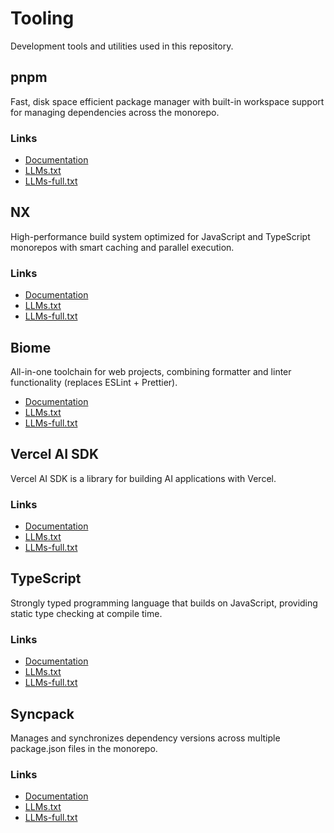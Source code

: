 # Tooling

Development tools and utilities used in this repository.

## pnpm

Fast, disk space efficient package manager with built-in workspace support for managing dependencies across the monorepo.

### Links

- [Documentation](https://pnpm.io/motivation)
- [LLMs.txt](tbd)
- [LLMs-full.txt](tbd)

## NX

High-performance build system optimized for JavaScript and TypeScript monorepos with smart caching and parallel execution.

### Links

- [Documentation](https://nx.dev/getting-started/what-is-nx)
- [LLMs.txt](tbd)
- [LLMs-full.txt](tbd)

## Biome

All-in-one toolchain for web projects, combining formatter and linter functionality (replaces ESLint + Prettier).

- [Documentation](https://biomejs.dev/guides/getting-started/)
- [LLMs.txt](tbd)
- [LLMs-full.txt](tbd)

## Vercel AI SDK

Vercel AI SDK is a library for building AI applications with Vercel.

### Links

- [Documentation](https://sdk.vercel.ai/docs)
- [LLMs.txt](tbd)
- [LLMs-full.txt](tbd)

## TypeScript

Strongly typed programming language that builds on JavaScript, providing static type checking at compile time.

### Links

- [Documentation](https://www.typescriptlang.org/docs/)
- [LLMs.txt](tbd)
- [LLMs-full.txt](tbd)

## Syncpack

Manages and synchronizes dependency versions across multiple package.json files in the monorepo.

### Links

- [Documentation](https://jamiemason.github.io/syncpack/)
- [LLMs.txt](tbd)
- [LLMs-full.txt](tbd)
